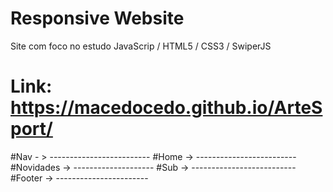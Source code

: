 # Responsive Website

Site com foco no estudo JavaScrip / HTML5 / CSS3 / SwiperJS

# Link: https://macedocedo.github.io/ArteSport/

#Nav - > -------------------------
#Home -> -------------------------
#Novidades -> --------------------
#Sub -> --------------------------
#Footer -> -----------------------
